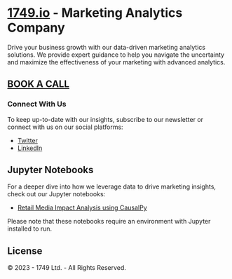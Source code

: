 # [1749.io](https://1749.io) - Marketing Analytics Company

Drive your business growth with our data-driven marketing analytics solutions. We provide expert guidance to help you navigate the uncertainty and maximize the effectiveness of your marketing with advanced analytics.

## [BOOK A CALL]([https://1749.io/contact](https://calendly.com/niall-oulton-8-a))

### Connect With Us 

To keep up-to-date with our insights, subscribe to our newsletter or connect with us on our social platforms:

* [Twitter](https://twitter.com/SVNTN_FORTYNINE)
* [LinkedIn](https://www.linkedin.com/company/svntn-fortynine/)

## Jupyter Notebooks 

For a deeper dive into how we leverage data to drive marketing insights, check out our Jupyter notebooks:

* [Retail Media Impact Analysis using CausalPy](https://github.com/nialloulton/1749/blob/main/CausalPy/CausalPy%20Synthetic%20Control.ipynb)

Please note that these notebooks require an environment with Jupyter installed to run.

## License 

© 2023 - 1749 Ltd. - All Rights Reserved.
